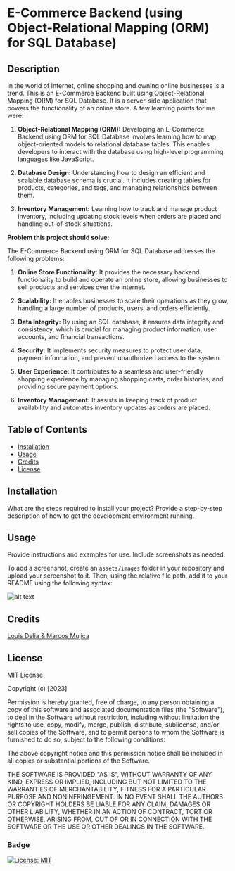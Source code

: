 # E-Commerce Backend (using Object-Relational Mapping (ORM) for SQL Database)

## Description

In the world of Internet, online shopping and owning online businesses is a trend. This is an E-Commerce Backend built using Object-Relational Mapping (ORM) for SQL Database. It is a server-side application that powers the functionality of an online store. A few learning points for me were:

1. **Object-Relational Mapping (ORM):** Developing an E-Commerce Backend using ORM for SQL Database involves learning how to map object-oriented models to relational database tables. This enables developers to interact with the database using high-level programming languages like JavaScript.

2. **Database Design:** Understanding how to design an efficient and scalable database schema is crucial. It includes creating tables for products, categories, and tags, and managing relationships between them.

3. **Inventory Management:** Learning how to track and manage product inventory, including updating stock levels when orders are placed and handling out-of-stock situations.

**Problem this project should solve:**

The E-Commerce Backend using ORM for SQL Database addresses the following problems:

1. **Online Store Functionality:** It provides the necessary backend functionality to build and operate an online store, allowing businesses to sell products and services over the internet.

2. **Scalability:** It enables businesses to scale their operations as they grow, handling a large number of products, users, and orders efficiently.

3. **Data Integrity:** By using an SQL database, it ensures data integrity and consistency, which is crucial for managing product information, user accounts, and financial transactions.

4. **Security:** It implements security measures to protect user data, payment information, and prevent unauthorized access to the system.

5. **User Experience:** It contributes to a seamless and user-friendly shopping experience by managing shopping carts, order histories, and providing secure payment options.

6. **Inventory Management:** It assists in keeping track of product availability and automates inventory updates as orders are placed.

## Table of Contents

- [Installation](#installation)
- [Usage](#usage)
- [Credits](#credits)
- [License](#license)

## Installation

What are the steps required to install your project? Provide a step-by-step description of how to get the development environment running.

## Usage

Provide instructions and examples for use. Include screenshots as needed.

To add a screenshot, create an `assets/images` folder in your repository and upload your screenshot to it. Then, using the relative file path, add it to your README using the following syntax:

![alt text](assets/images/screenshot.png)

## Credits

[Louis Delia & Marcos Mujica](https://git.bootcampcontent.com/George-Washington-University/GWU-VIRT-FSF-PT-05-2023-U-LOLC/-/tree/main/13-ORM)

## License

MIT License

Copyright (c) [2023]

Permission is hereby granted, free of charge, to any person obtaining a copy
of this software and associated documentation files (the "Software"), to deal
in the Software without restriction, including without limitation the rights
to use, copy, modify, merge, publish, distribute, sublicense, and/or sell
copies of the Software, and to permit persons to whom the Software is
furnished to do so, subject to the following conditions:

The above copyright notice and this permission notice shall be included in all
copies or substantial portions of the Software.

THE SOFTWARE IS PROVIDED "AS IS", WITHOUT WARRANTY OF ANY KIND, EXPRESS OR
IMPLIED, INCLUDING BUT NOT LIMITED TO THE WARRANTIES OF MERCHANTABILITY,
FITNESS FOR A PARTICULAR PURPOSE AND NONINFRINGEMENT. IN NO EVENT SHALL THE
AUTHORS OR COPYRIGHT HOLDERS BE LIABLE FOR ANY CLAIM, DAMAGES OR OTHER
LIABILITY, WHETHER IN AN ACTION OF CONTRACT, TORT OR OTHERWISE, ARISING FROM,
OUT OF OR IN CONNECTION WITH THE SOFTWARE OR THE USE OR OTHER DEALINGS IN THE
SOFTWARE.

### Badge

[![License: MIT](https://img.shields.io/badge/License-MIT-yellow.svg)](https://opensource.org/licenses/MIT)
